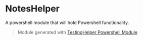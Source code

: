 # NotesHelper

A powershell module that will hold Powershell functionality.

> Module generated with [TestingHelper Powershell Module](https://www.powershellgallery.com/packages/TestingHelper/)
